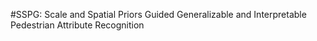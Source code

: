 #SSPG: Scale and Spatial Priors Guided Generalizable and Interpretable Pedestrian Attribute Recognition
